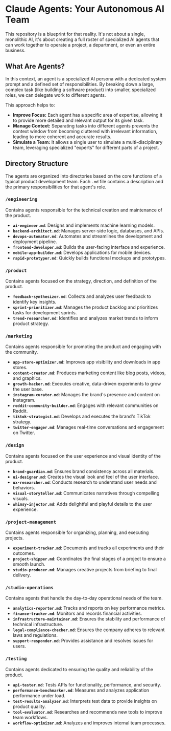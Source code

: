 # Claude Agents: Your Autonomous AI Team

This repository is a blueprint for that reality. It's not about a single, monolithic AI, it's about creating a full roster of specialized AI agents that can work together to operate a project, a department, or even an entire business.

## What Are Agents?

In this context, an agent is a specialized AI persona with a dedicated system prompt and a defined set of responsibilities. By breaking down a large, complex task (like building a software product) into smaller, specialized roles, we can delegate work to different agents.

This approach helps to:

- **Improve Focus:** Each agent has a specific area of expertise, allowing it to provide more detailed and relevant output for its given task.
- **Manage Context:** Separating tasks into different agents prevents the context window from becoming cluttered with irrelevant information, leading to more coherent and accurate results.
- **Simulate a Team:** It allows a single user to simulate a multi-disciplinary team, leveraging specialized "experts" for different parts of a project.

## Directory Structure

The agents are organized into directories based on the core functions of a typical product development team. Each `.md` file contains a description and the primary responsibilities for that agent's role.

### `/engineering`

Contains agents responsible for the technical creation and maintenance of the product.

- **`ai-engineer.md`**: Designs and implements machine learning models.
- **`backend-architect.md`**: Manages server-side logic, databases, and APIs.
- **`devops-automator.md`**: Automates and streamlines the development and deployment pipeline.
- **`frontend-developer.md`**: Builds the user-facing interface and experience.
- **`mobile-app-builder.md`**: Develops applications for mobile devices.
- **`rapid-prototyper.md`**: Quickly builds functional mockups and prototypes.

### `/product`

Contains agents focused on the strategy, direction, and definition of the product.

- **`feedback-synthesizer.md`**: Collects and analyzes user feedback to identify key insights.
- **`sprint-prioritizer.md`**: Manages the product backlog and prioritizes tasks for development sprints.
- **`trend-researcher.md`**: Identifies and analyzes market trends to inform product strategy.

### `/marketing`

Contains agents responsible for promoting the product and engaging with the community.

- **`app-store-optimizer.md`**: Improves app visibility and downloads in app stores.
- **`content-creator.md`**: Produces marketing content like blog posts, videos, and graphics.
- **`growth-hacker.md`**: Executes creative, data-driven experiments to grow the user base.
- **`instagram-curator.md`**: Manages the brand's presence and content on Instagram.
- **`reddit-community-builder.md`**: Engages with relevant communities on Reddit.
- **`tiktok-strategist.md`**: Develops and executes the brand's TikTok strategy.
- **`twitter-engager.md`**: Manages real-time conversations and engagement on Twitter.

### `/design`

Contains agents focused on the user experience and visual identity of the product.

- **`brand-guardian.md`**: Ensures brand consistency across all materials.
- **`ui-designer.md`**: Creates the visual look and feel of the user interface.
- **`ux-researcher.md`**: Conducts research to understand user needs and behaviors.
- **`visual-storyteller.md`**: Communicates narratives through compelling visuals.
- **`whimsy-injector.md`**: Adds delightful and playful details to the user experience.

### `/project-management`

Contains agents responsible for organizing, planning, and executing projects.

- **`experiment-tracker.md`**: Documents and tracks all experiments and their outcomes.
- **`project-shipper.md`**: Coordinates the final stages of a project to ensure a smooth launch.
- **`studio-producer.md`**: Manages creative projects from briefing to final delivery.

### `/studio-operations`

Contains agents that handle the day-to-day operational needs of the team.

- **`analytics-reporter.md`**: Tracks and reports on key performance metrics.
- **`finance-tracker.md`**: Monitors and records financial activities.
- **`infrastructure-maintainer.md`**: Ensures the stability and performance of technical infrastructure.
- **`legal-compliance-checker.md`**: Ensures the company adheres to relevant laws and regulations.
- **`support-responder.md`**: Provides assistance and resolves issues for users.

### `/testing`

Contains agents dedicated to ensuring the quality and reliability of the product.

- **`api-tester.md`**: Tests APIs for functionality, performance, and security.
- **`performance-benchmarker.md`**: Measures and analyzes application performance under load.
- **`test-results-analyzer.md`**: Interprets test data to provide insights on product quality.
- **`tool-evaluator.md`**: Researches and recommends new tools to improve team workflows.
- **`workflow-optimizer.md`**: Analyzes and improves internal team processes.

